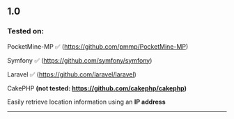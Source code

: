 ## 1.0

### Tested on:
PocketMine-MP ✅ (https://github.com/pmmp/PocketMine-MP)

Symfony ✅ (https://github.com/symfony/symfony)

Laravel ✅ (https://github.com/laravel/laravel)

CakePHP **(not tested: https://github.com/cakephp/cakephp)**

Easily retrieve location information using an **IP address**

---
